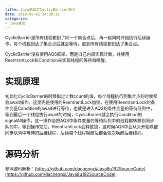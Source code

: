 ```yaml
---
title: Java基础之CyclicBarrier简介
date: 2016-06-01 14:38:32
categories: 
- Java基础
---
```

CyclicBarrier是所有线程都到了同一个集合点后，再一起同时开始执行后续操作。每个线程到达了集合点后就会等待，直到所有线程都到达了集合点。

<!--more-->

CyclicBarrier没有使用AQS框架，而是自己内部实现计数，并使用ReentrantLock和Condition来实现线程的等待和唤醒。

# 实现原理

初始化CyclicBarrier的时候指定计数count的值，每个线程执行到集合点的时候都会await操作，这里先是使用的ReentrantLock加锁，在使用ReentrantLock的条件变量Condition的await进行等待，也就是进入AQS的条件变量的等待队列中，等到最后一个线程执行await的时候，CyclicBarrier就会执行Condition的signalAll操作，这一操作会把AQS中条件变量的等待队列中的线程都转移到同步队列中，等到操作完后，ReentrantLock会释放锁，这时候AQS中会从头开始唤醒同步队列中等待的后继线程，后续每个线程唤醒后都会依次唤醒后继线程。

# 源码分析

参照源码解析：[https://github.com/dachengxi/Java8u192SourceCode](https://github.com/dachengxi/Java8u192SourceCode)